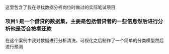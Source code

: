 这里包含了我在寻找数据分析岗位时做过的实际笔试项目  
### 项目1 是一个借贷的数据集，主要是包括借贷者的一些信息然后进行分析他是否会按期还款  
在这个案例中我对数据进行分析清洗，可视化之后制作了一个简单的分类模型然后进行预测
